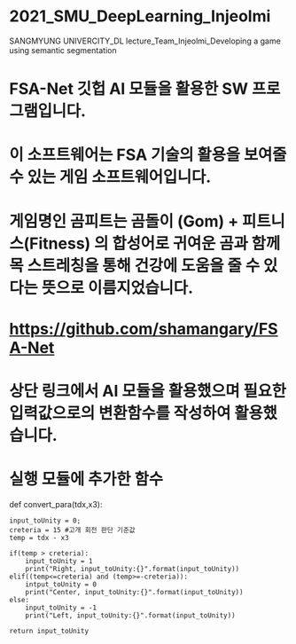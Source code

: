# 2021_SMU_DeepLearning_Injeolmi
SANGMYUNG UNIVERCITY_DL lecture_Team_Injeolmi_Developing a game using semantic segmentation

# FSA-Net 깃헙 AI 모듈을 활용한 SW 프로그램입니다.
# 이 소프트웨어는 FSA 기술의 활용을 보여줄 수 있는 게임 소프트웨어입니다.
# 게임명인 곰피트는 곰돌이 (Gom) + 피트니스(Fitness) 의 합성어로 귀여운 곰과 함께 목 스트레칭을 통해 건강에 도움을 줄 수 있다는 뜻으로 이름지었습니다.

# https://github.com/shamangary/FSA-Net
# 상단 링크에서 AI 모듈을 활용했으며 필요한 입력값으로의 변환함수를 작성하여 활용했습니다.


# 실행 모듈에 추가한 함수
def convert_para(tdx,x3):
    
    input_toUnity = 0;
    creteria = 15 #고개 회전 판단 기준값
    temp = tdx - x3
    
    if(temp > creteria):
        input_toUnity = 1
        print("Right, input_toUnity:{}".format(input_toUnity))
    elif((temp<=creteria) and (temp>=-creteria)):
        intput_toUnity = 0
        print("Center, input_toUnity:{}".format(input_toUnity))
    else:
        input_toUnity = -1
        print("Left, input_toUnity:{}".format(input_toUnity))
        
    return input_toUnity
